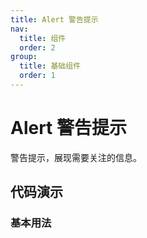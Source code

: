 ```yaml
---
title: Alert 警告提示
nav:
  title: 组件
  order: 2
group:
  title: 基础组件
  order: 1
---
```


# Alert 警告提示

警告提示，展现需要关注的信息。

## 代码演示

### 基本用法

<code src="./demo/basic.tsx"></code>
<API src="./index.tsx"></API>